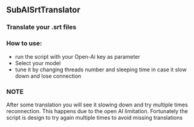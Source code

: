 ## SubAISrtTranslator   

### Translate your .srt files

### How to use:
* run the script with your Open-Ai key as parameter
* Select your model
* tune it by changing threads number and sleeping time in case it slow down and lose connection

### NOTE
After some translation you will see it slowing down and try multiple times reconnection. 
This happens due to the open AI limitation.
Fortunately the script is design to try again multiple times to avoid missing translations
